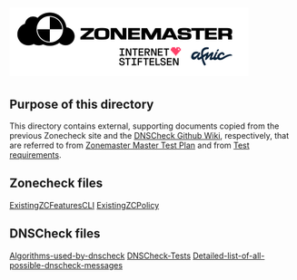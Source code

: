 ![Zonemaster](/docs/images/zonemaster_logo_2020_color.png)
==========

## Purpose of this directory

This directory contains external, supporting documents copied from the previous
Zonecheck site and the [DNSCheck Github Wiki](https://github.com/dotse/dnscheck/wiki),
respectively, that are referred to from
[Zonemaster Master Test Plan](../../specifications/tests/MasterTestPlan.md) and from
[Test requirements](../TestRequirements.md).

## Zonecheck files

[ExistingZCFeaturesCLI](ExistingZCFeaturesCLI.md)
[ExistingZCPolicy](ExistingZCPolicy.md)

## DNSCheck files

[Algorithms-used-by-dnscheck](Algorithms-used-by-dnscheck.md)
[DNSCheck-Tests](DNSCheck-Tests.md)
[Detailed-list-of-all-possible-dnscheck-messages](Detailed-list-of-all-possible-dnscheck-messages.md)

